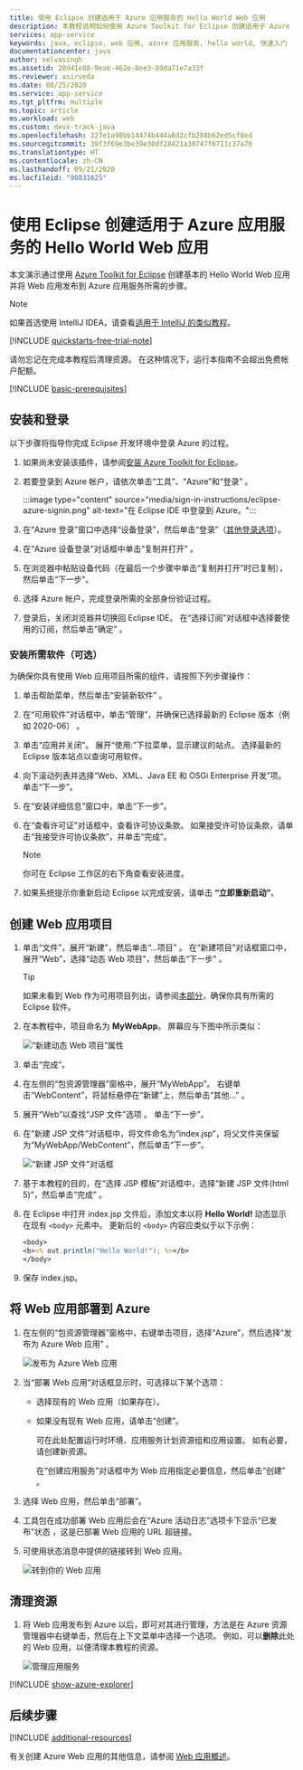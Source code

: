```yaml
---
title: 使用 Eclipse 创建适用于 Azure 应用服务的 Hello World Web 应用
description: 本教程说明如何使用 Azure Toolkit for Eclipse 创建适用于 Azure 的 Hello World Web 应用。
services: app-service
keywords: java, eclipse, web 应用, azure 应用服务, hello world, 快速入门
documentationcenter: java
author: selvasingh
ms.assetid: 20d41e88-9eab-462e-8ee3-89da71e7a33f
ms.reviewer: asirveda
ms.date: 08/25/2020
ms.service: app-service
ms.tgt_pltfrm: multiple
ms.topic: article
ms.workload: web
ms.custom: devx-track-java
ms.openlocfilehash: 227e1a98bb14474b444a8d2cfb288b62ed5cf8ed
ms.sourcegitcommit: 39f3f69e3be39e30df28421a30747f6711c37a7b
ms.translationtype: HT
ms.contentlocale: zh-CN
ms.lasthandoff: 09/21/2020
ms.locfileid: "90831625"
---
```

# <a name="create-a-hello-world-web-app-for-azure-app-service-using-eclipse"></a>使用 Eclipse 创建适用于 Azure 应用服务的 Hello World Web 应用

本文演示通过使用 [Azure Toolkit for Eclipse](https://marketplace.eclipse.org/content/azure-toolkit-eclipse) 创建基本的 Hello World Web 应用并将 Web 应用发布到 Azure 应用服务所需的步骤。

> [!NOTE]
>
> 如果首选使用 IntelliJ IDEA，请查看[适用于 IntelliJ 的类似教程][intellij-hello-world]。
>
>[!INCLUDE [quickstarts-free-trial-note](includes/quickstarts-free-trial-note.md)]
>
> 请勿忘记在完成本教程后清理资源。 在这种情况下，运行本指南不会超出免费帐户配额。
>

[!INCLUDE [basic-prerequisites](includes/basic-prerequisites.md)]

## <a name="installation-and-sign-in"></a>安装和登录

以下步骤将指导你完成 Eclipse 开发环境中登录 Azure 的过程。

1. 如果尚未安装该插件，请参阅[安装 Azure Toolkit for Eclipse](installation.md)。

1. 若要登录到 Azure 帐户，请依次单击“工具”、“Azure”和“登录”  。

   :::image type="content" source="media/sign-in-instructions/eclipse-azure-signin.png" alt-text="在 Eclipse IDE 中登录到 Azure。":::

1. 在“Azure 登录”窗口中选择“设备登录”，然后单击“登录”（[其他登录选项](sign-in-instructions.md)）。  

1. 在“Azure 设备登录”对话框中单击“复制并打开” 。

1. 在浏览器中粘贴设备代码（在最后一个步骤中单击“复制并打开”时已复制），然后单击“下一步”。 

1. 选择 Azure 帐户，完成登录所需的全部身份验证过程。

1. 登录后，关闭浏览器并切换回 Eclipse IDE。 在“选择订阅”对话框中选择要使用的订阅，然后单击“确定” 。

### <a name="install-required-software-optional"></a>安装所需软件（可选）

为确保你具有使用 Web 应用项目所需的组件，请按照下列步骤操作：

1. 单击帮助菜单，然后单击“安装新软件” 。

1. 在“可用软件”对话框中，单击“管理”，并确保已选择最新的 Eclipse 版本（例如 2020-06） 。

1. 单击“应用并关闭”。 展开“使用:”下拉菜单，显示建议的站点。 选择最新的 Eclipse 版本站点以查询可用软件。

1. 向下滚动列表并选择“Web、XML、Java EE 和 OSGi Enterprise 开发”项。 单击“下一步”。

1. 在“安装详细信息”窗口中，单击“下一步”。

1. 在“查看许可证”对话框中，查看许可协议条款。 如果接受许可协议条款，请单击“我接受许可协议条款”，并单击“完成”。  

   > [!NOTE]
   > 你可在 Eclipse 工作区的右下角查看安装进度。

1. 如果系统提示你重新启动 Eclipse 以完成安装，请单击 **“立即重新启动”**。

## <a name="creating-a-web-app-project"></a>创建 Web 应用项目

1. 单击“文件”，展开“新建”，然后单击“…项目”  。 在“新建项目”对话框窗口中，展开“Web”，选择“动态 Web 项目”，然后单击“下一步”  。

   > [!TIP]
   > 如果未看到 Web 作为可用项目列出，请参阅[本部分](#install-required-software-optional)，确保你具有所需的 Eclipse 软件。

1. 在本教程中，项目命名为 **MyWebApp**。 屏幕应与下图中所示类似：
   
   ![“新建动态 Web 项目”属性][dynamic-web-project-properties]

1. 单击“完成”。

1. 在左侧的“包资源管理器”窗格中，展开“MyWebApp”。 右键单击“WebContent”，将鼠标悬停在“新建”上，然后单击“其他…”  。

1. 展开“Web”以查找“JSP 文件”选项 。 单击“下一步”。

1. 在“新建 JSP 文件”对话框中，将文件命名为“index.jsp”，将父文件夹保留为“MyWebApp/WebContent”，然后单击“下一步”。   

   ![“新建 JSP 文件”对话框][new-jsp-file-dialog]

1. 基于本教程的目的，在“选择 JSP 模板”对话框中，选择“新建 JSP 文件(html 5)”，然后单击“完成”  。

1. 在 Eclipse 中打开 index.jsp 文件后，添加文本以将 **Hello World!** 动态显示 在现有 `<body>` 元素中。 更新后的 `<body>` 内容应类似于以下示例：
   
   ```jsp
   <body>
   <b><% out.println("Hello World!"); %></b>
   </body>
   ```
1. 保存 index.jsp。

## <a name="deploying-the-web-app-to-azure"></a>将 Web 应用部署到 Azure

1. 在左侧的“包资源管理器”窗格中，右键单击项目，选择“Azure”，然后选择“发布为 Azure Web 应用” 。
   
   ![发布为 Azure Web 应用][publish-as-azure-web-app]

1. 当“部署 Web 应用”对话框显示时，可选择以下某个选项：

   * 选择现有的 Web 应用（如果存在）。

   * 如果没有现有 Web 应用，请单击“创建”。

      可在此处配置运行时环境、应用服务计划资源组和应用设置。 如有必要，请创建新资源。

      在“创建应用服务”对话框中为 Web 应用指定必要信息，然后单击“创建” 。

1. 选择 Web 应用，然后单击“部署”。

1. 工具包在成功部署 Web 应用后会在“Azure 活动日志”选项卡下显示“已发布”状态 ，这是已部署 Web 应用的 URL 超链接。

1. 可使用状态消息中提供的链接转到 Web 应用。

   ![转到你的 Web 应用][browse-web-app]

## <a name="cleaning-up-resources"></a>清理资源

1. 将 Web 应用发布到 Azure 以后，即可对其进行管理，方法是在 Azure 资源管理器中右键单击，然后在上下文菜单中选择一个选项。 例如，可以**删除**此处的 Web 应用，以便清理本教程的资源。

   ![管理应用服务][manage-app-service]

[!INCLUDE [show-azure-explorer](includes/show-azure-explorer.md)]

## <a name="next-steps"></a>后续步骤

[!INCLUDE [additional-resources](includes/additional-resources.md)]

有关创建 Azure Web 应用的其他信息，请参阅 [Web 应用概述]。

<!-- URL List -->

[Azure Toolkit for Eclipse]: /azure/developer/java/tookit-for-eclipse
[Azure Toolkit for IntelliJ]: ../toolkit-for-intellij
[intellij-hello-world]: ../toolkit-for-intellij/create-hello-world-web-app.md
[Web 应用概述]: /azure/app-service/app-service-web-overview
[Apache Tomcat]: http://tomcat.apache.org/
[Jetty]: http://www.eclipse.org/jetty/
[Legacy Version]: create-hello-world-web-app-legacy-version.md

<!-- IMG List -->

[browse-web-app]: media/create-hello-world-web-app/browse-web-app.png
[dynamic-web-project-properties]: media/create-hello-world-web-app/dynamic-web-project-properties.png
[new-jsp-file-dialog]: media/create-hello-world-web-app/new-jsp-file-dialog.png
[publish-as-azure-web-app]: media/create-hello-world-web-app/publish-as-azure-web-app.png
[publish-status]: media/create-hello-world-web-app/publish-status.png
[manage-app-service]: media/create-hello-world-web-app/manage-app-service.png